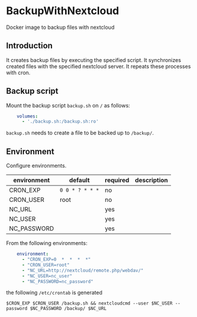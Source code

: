 # BackupWithNextcloud

Docker image to backup files with nextcloud

## Introduction

It creates backup files by executing the specified script.
It synchronizes created files with the specified nextcloud server.
It repeats these processes with cron.

## Backup script

Mount the backup script `backup.sh` on `/` as follows:

```yml
    volumes: 
      - './backup.sh:/backup.sh:ro'
```

`backup.sh` needs to create a file to be backed up to `/backup/`.

## Environment

Configure environments.

| environment | default         | required | description |
|-------------|-----------------|----------|-------------|
| CRON_EXP    | `0 0 * ? * * *` | no       |             |
| CRON_USER   | root            | no       |             |
| NC_URL      |                 | yes      |             |
| NC_USER     |                 | yes      |             |
| NC_PASSWORD |                 | yes      |             |

From the following environments:

```yml
    environment: 
      - "CRON_EXP=0  *  *  *  *"
      - "CRON_USER=root"
      - "NC_URL=http://nextcloud/remote.php/webdav/"
      - "NC_USER=nc_user"
      - "NC_PASSWORD=nc_password"
```

the following `/etc/crontab` is generated

```
$CRON_EXP $CRON_USER /backup.sh && nextcloudcmd --user $NC_USER --password $NC_PASSWORD /backup/ $NC_URL
```
